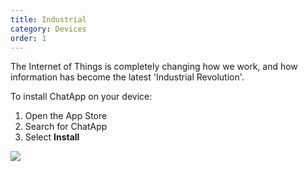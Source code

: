 ```yaml
---
title: Industrial
category: Devices
order: 1
---
```


The Internet of Things is completely changing how we work, and how information has become the latest 'Industrial Revolution'.

To install ChatApp on your device:

1. Open the App Store
2. Search for ChatApp
3. Select **Install**

![](//placehold.it/800x600)

